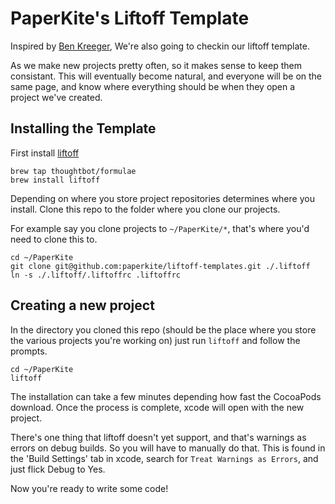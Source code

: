 # PaperKite's Liftoff Template

Inspired by [Ben Kreeger](https://github.com/kreeger/liftoff-templates), We're also going to checkin our liftoff template. 

As we make new projects pretty often, so it makes sense to keep them consistant. This will eventually become natural, and everyone will be on the same page, and know where everything should be when they open a project we've created.

## Installing the Template

First install [liftoff](https://github.com/thoughtbot/liftoff)

	brew tap thoughtbot/formulae
	brew install liftoff

Depending on where you store project repositories determines where you install. Clone this repo to the folder where you clone our projects.

For example say you clone projects to `~/PaperKite/*`, that's where you'd need to clone this to.

	cd ~/PaperKite
	git clone git@github.com:paperkite/liftoff-templates.git ./.liftoff
	ln -s ./.liftoff/.liftoffrc .liftoffrc
	
## Creating a new project

In the directory you cloned this repo (should be the place where you store the various projects you're working on) just run `liftoff` and follow the prompts.

	cd ~/PaperKite
	liftoff
	
The installation can take a few minutes depending how fast the CocoaPods download. Once the process is complete, xcode will open with the new project.
	
There's one thing that liftoff doesn't yet support, and that's warnings as errors on debug builds. So you will have to manually do that. This is found in the 'Build Settings' tab in xcode, search for `Treat Warnings as Errors`, and just flick Debug to Yes.

Now you're ready to write some code!